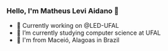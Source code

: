 ### Hello, I'm Matheus Levi Aidano 👋


- 🔭 Currently working on @LED-UFAL
- 🌱 I’m currently studying computer science at UFAL
- 🏪 I'm from Maceió, Alagoas in Brazil
